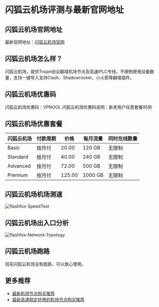 # 闪狐云机场评测与最新官网地址

## 闪狐云机场官网地址
最新官网地址：[闪狐云机场官网](https://jd123.affxc.com/flashfox/)

## 闪狐云机场怎么样？
闪狐云机场，提供Trojan协议翻墙机场节点及高速IPLC专线，不限制使用设备数量，支持一键导入支持Clash、Shadowrocket、小火箭等翻墙插件。

## 闪狐云机场优惠码
闪狐云机场优惠码：VPNOOL
闪狐云机场优惠码说明：新老用户任意套餐95折

## 闪狐云机场优惠套餐

| 闪狐云机场    | 付款周期 | 价格     | 每月流量    | 同时在线数量 |
|----------|------|--------|---------|--------|
| Basic    | 按月付  | 20.00  | 120 GB  | 无限制    |
| Standard | 按月付  | 40.00  | 240 GB  | 无限制    |
| Advanced | 按月付  | 72.00  | 500 GB  | 无限制    |
| Premium  | 按月付  | 125.00 | 1000 GB | 无限制    |

## 闪狐云机场机场测速

![flashfox-SpeedTest](https://github.com/user-attachments/assets/19473243-a974-461e-9a2d-47960a4da2a9)


## 闪狐云机场出入口分析

![flashfox-Network-Topology](https://github.com/user-attachments/assets/164e3dc0-8d61-4a3d-b346-54a48134c0da)


## 闪狐云机场跑路
目前闪狐云机场没有跑路，可以放心使用。

## 更多推荐
 - [最新机场节点购买推荐](https://github.com/jiedian123com)
 - [最新高速稳定好用的机场节点购买推荐](https://www.jiedian123.com/?utm_source=github&utm_medium=jiedian123com-details)
